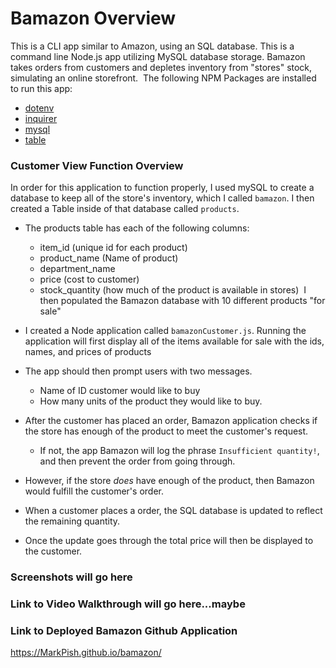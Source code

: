 # Bamazon Overview
This is a CLI app similar to Amazon, using an SQL database. This is a command line Node.js app utilizing MySQL database storage. 
Bamazon takes orders from customers and depletes inventory from "stores" stock, simulating an online storefront. 
​
The following NPM Packages are installed to run this app:
​
* [dotenv](https://www.npmjs.com/package/dotenv)
* [inquirer](https://www.npmjs.com/package/inquirer)
* [mysql](https://www.npmjs.com/package/mysql)
* [table](https://www.npmjs.com/package/table)
​
### Customer View Function Overview
 In order for this application to function properly, I used mySQL to create a database to keep all of the store's inventory, which I called `bamazon`. I then created a Table inside of that database called `products`.
​
* The products table has each of the following columns:
​
  * item_id (unique id for each product)
​
  * product_name (Name of product)
​
  * department_name
​
  * price (cost to customer)
​
  * stock_quantity (how much of the product is available in stores)
​
I then populated the Bamazon database with 10 different products "for sale"
​
* I created a Node application called `bamazonCustomer.js`. Running the application will first display all of the items available for sale with the ids, names, and prices of products
​
* The app should then prompt users with two messages.
​
  * Name of ID customer would like to buy
  * How many units of the product they would like to buy.
  
* After the customer has placed an order, Bamazon application checks if the store has enough of the product to meet the customer's request.
​
  * If not, the app Bamazon will log the phrase `Insufficient quantity!`, and then prevent the order from going through.
​
* However, if the store _does_ have enough of the product, then Bamazon would fulfill the customer's order.
 
 * When a customer places a order, the SQL database is updated to reflect the remaining quantity.
 * Once the update goes through the total price will then be displayed to the customer.
 
 ### Screenshots will go here
 
 ### Link to Video Walkthrough will go here...maybe
 
 ### Link to Deployed Bamazon Github Application
  https://MarkPish.github.io/bamazon/
